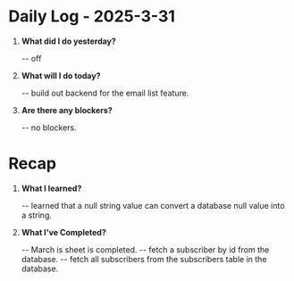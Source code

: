 # Daily Log - 2025-3-31

1. **What did I do yesterday?**
   
   -- off

2. **What will I do today?**
   
   -- build out backend for the email list feature.

3. **Are there any blockers?**

   -- no blockers.

# Recap

1. **What I learned?**

   -- learned that a null string value can convert a database null value into a string.

2. **What I've Completed?**
   
   -- March is sheet is completed.
   -- fetch a subscriber by id from the database.
   -- fetch all subscribers from the subscribers table  in the database.

<!-- 

git add .; git commit -m "daily stand-up"; git push; 
git add .; git commit -m "daily close"; git push; 

-->